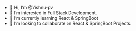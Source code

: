 - 👋 Hi, I’m @Vishnu-pv
- 👀 I’m interested in Full Stack Development.
- 🌱 I’m currently learning React & SpringBoot
- 💞️ I’m looking to collaborate on React & SpringBoot Projects.

<!---
Vishnu-pv/Vishnu-pv is a ✨ special ✨ repository because its `README.md` (this file) appears on your GitHub profile.
You can click the Preview link to take a look at your changes.
--->

